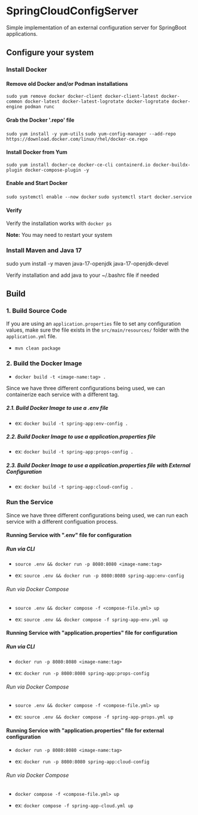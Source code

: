 # SpringCloudConfigServer
Simple implementation of an external configuration server for SpringBoot applications. 


## Configure your system

### Install Docker

#### Remove old Docker and/or Podman installations

`sudo yum remove docker docker-client docker-client-latest docker-common docker-latest docker-latest-logrotate docker-logrotate docker-engine podman runc`

#### Grab the Docker '.repo' file

`sudo yum install -y yum-utils`
`sudo yum-config-manager --add-repo https://download.docker.com/linux/rhel/docker-ce.repo`

#### Install Docker from Yum
`sudo yum install docker-ce docker-ce-cli containerd.io docker-buildx-plugin docker-compose-plugin -y`

#### Enable and Start Docker
`sudo systemctl enable --now docker`
`sudo systemctl start docker.service`

#### Verify
Verify the installation works with `docker ps`

**Note:** You may need to restart your system

### Install Maven and Java 17
sudo yum install -y maven java-17-openjdk java-17-openjdk-devel 

Verify installation and add java to your ~/.bashrc file if needed


## Build

### 1. Build Source Code

If you are using an `application.properties` file to set any configuration values, make sure the file exists in the `src/main/resources/` folder with the `application.yml` file.

- `mvn clean package`


### 2. Build the Docker Image

- `docker build -t <image-name:tag> .`

Since we have three different configurations being used, we can containerize each service with a different tag.

##### 2.1. Build Docker Image to use a .env file 

- ex: `docker build -t spring-app:env-config .`

##### 2.2. Build Docker Image to use a application.properties file 

- ex: `docker build -t spring-app:props-config .`

##### 2.3. Build Docker Image to use a application.properties file with External Configuration

- ex: `docker build -t spring-app:cloud-config .`


### Run the Service

Since we have three different configurations being used, we can run each service with a different configuation process.


#### Running Service with ".env" file for configuration
##### Run via CLI

- `source .env && docker run -p 8080:8080 <image-name:tag>`

- ex: `source .env && docker run -p 8080:8080 spring-app:env-config`


###### Run via Docker Compose

- `source .env && docker compose -f <compose-file.yml> up`

- ex: `source .env && docker compose -f spring-app-env.yml up`


#### Running Service with "application.properties" file for configuration
##### Run via CLI

- `docker run -p 8080:8080 <image-name:tag>`

- ex: `docker run -p 8080:8080 spring-app:props-config`


###### Run via Docker Compose

- `source .env && docker compose -f <compose-file.yml> up`

- ex: `source .env && docker compose -f spring-app-props.yml up`


#### Running Service with "application.properties" file for external configuration

- `docker run -p 8080:8080 <image-name:tag>`

- ex: `docker run -p 8080:8080 spring-app:cloud-config`


###### Run via Docker Compose

- `docker compose -f <compose-file.yml> up`

- ex: `docker compose -f spring-app-cloud.yml up`
